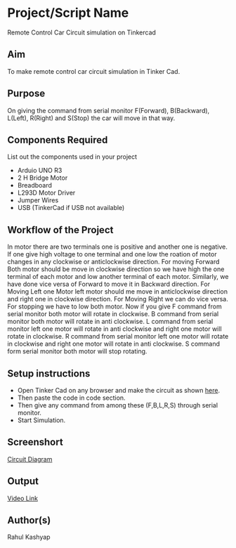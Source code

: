 # Project/Script Name
Remote Control Car Circuit simulation on Tinkercad

## Aim

To make remote control car circuit simulation in Tinker Cad.


## Purpose

On giving the command from serial monitor F(Forward), B(Backward), L(Left), R(Right) and S(Stop) the car will move in that way.


## Components Required

List out the components used in your project
* Arduio UNO R3
* 2 H Bridge Motor
* Breadboard
* L293D Motor Driver
* Jumper Wires
* USB (TinkerCad if USB not available)

## Workflow of the Project
In motor there are two terminals one is positive and another one is negative.
If one give high voltage to one terminal and one low the roation of motor changes in any clockwise or anticlockwise direction.
For moving Forward Both motor should be move in clockwise direction so we have high the one terminal of each motor and low another terminal of each motor.
Similarly, we have done vice versa of Forward to move it in Backward direction.
For Moving Left one Motor left motor should me move in anticlockwise direction and right one in clockwise direction.
For Moving Right we can do vice versa.
For stopping we have to low both motor.
Now if you give F command from serial monitor both motor will rotate in clockwise.
B command from serial monitor both motor will rotate in anti clockwise.
L command from serial monitor left one motor will rotate in anti clockwise and right one motor will rotate in clockwise.
R command from serial monitor left one motor will rotate in clockwise and right one motor will rotate in anti clockwise.
S command form serial monitor both motor will stop rotating.


## Setup instructions

* Open Tinker Cad on any browser and make the circuit as shown [here](https://github.com/rk18venom/IoT-Spot/blob/RC_car_circuit/Arduino/RC%20car%20circuit/Images/RC_car_circuit_image.png).
* Then paste the code in code section.
* Then give any command from among these (F,B,L,R,S) through serial monitor.
* Start Simulation.

## Screenshort
[Circuit Diagram](https://github.com/rk18venom/IoT-Spot/blob/RC_car_circuit/Arduino/RC%20car%20circuit/Images/RC_car_circuit_image.png)

## Output

[Video Link](https://github.com/rk18venom/IoT-Spot/blob/RC_car_circuit/Arduino/RC%20car%20circuit/Video/2022_03_01_151325.mp4)

## Author(s)

Rahul Kashyap

